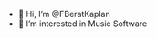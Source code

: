 - 👋 Hi, I’m @FBeratKaplan
- 👀 I’m interested in Music Software
<!---
FBeratKaplan/FBeratKaplan is a ✨ special ✨ repository because its `README.md` (this file) appears on your GitHub profile.
You can click the Preview link to take a look at your changes.
--->
